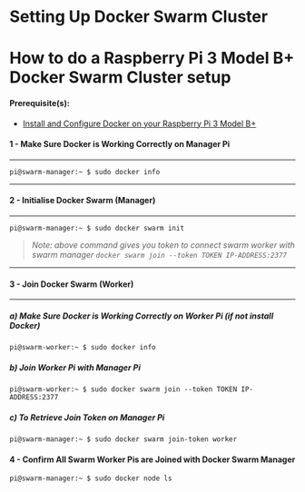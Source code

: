 # Setting Up Docker Swarm Cluster

# How to do a Raspberry Pi 3 Model B+ Docker Swarm Cluster setup

#### Prerequisite(s):
- [Install and Configure Docker on your Raspberry Pi 3 Model B+](./11-setting-up-docker.md)

#### 1 - Make Sure Docker is Working Correctly on Manager Pi
---

```console
pi@swarm-manager:~ $ sudo docker info
```

---
#### 2 - Initialise Docker Swarm (Manager)
---

```console
pi@swarm-manager:~ $ sudo docker swarm init
```

> _Note: above command gives you token to connect swarm worker with swarm manager `docker swarm join --token TOKEN IP-ADDRESS:2377`_

---
#### 3 - Join Docker Swarm (Worker)
---
##### a) Make Sure Docker is Working Correctly on Worker Pi (if not install Docker)
```console
pi@swarm-worker:~ $ sudo docker info
```

##### b) Join Worker Pi with Manager Pi
```console
pi@swarm-worker:~ $ sudo docker swarm join --token TOKEN IP-ADDRESS:2377
```

##### c) To Retrieve Join Token on Manager Pi
```console
pi@swarm-manager:~ $ sudo docker swarm join-token worker
```

#### 4 - Confirm All Swarm Worker Pis are Joined with Docker Swarm Manager
```console
pi@swarm-manager:~ $ sudo docker node ls
```





